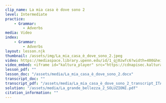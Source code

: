 ```yaml
---
clip_name: La mia casa è dove sono 2
level: Intermediate
practice: 
    - Grammar: 
        - Adverbs
media: Video
index: 
    - Grammar: 
        - Adverbs
layout: lesson.njk
thumbnail: /assets/img/La_mia_casa_è_dove_sono_2.jpeg
video: https://mediaspace.library.upenn.edu/id/1_qj0zwfc6?width=400&height=285&playerId=52628472
video_embed: <iframe id="kaltura_player" src="https://cdnapisec.kaltura.com/p/1147242/sp/114724200/embedIframeJs/uiconf_id/9757771/partner_id/1147242?iframeembed=true&playerId=kaltura_player&entry_id=1_qj0zwfc6&flashvars[streamerType]=auto&amp;flashvars[localizationCode]=en&amp;flashvars[sideBarContainer.plugin]=true&amp;flashvars[sideBarContainer.position]=left&amp;flashvars[sideBarContainer.clickToClose]=true&amp;flashvars[chapters.plugin]=true&amp;flashvars[chapters.layout]=vertical&amp;flashvars[chapters.thumbnailRotator]=false&amp;flashvars[streamSelector.plugin]=true&amp;flashvars[EmbedPlayer.SpinnerTarget]=videoHolder&amp;flashvars[dualScreen.plugin]=true&amp;flashvars[Kaltura.addCrossoriginToIframe]=true&amp;&wid=1_qja7mzpa" width="400" height="285" allowfullscreen webkitallowfullscreen mozAllowFullScreen allow="autoplay *; fullscreen *; encrypted-media *" sandbox="allow-downloads allow-forms allow-same-origin allow-scripts allow-top-navigation allow-pointer-lock allow-popups allow-modals allow-orientation-lock allow-popups-to-escape-sandbox allow-presentation allow-top-navigation-by-user-activation" frameborder="0" title="La_mia_casa_è_dove_sono_2"></iframe>
lesson_pdf: ""
lesson_doc: "/assets/media/La_mia_casa_è_dove_sono_2.docx"
transcript_doc: ""
transcript_pdf: "/assets/media/La_mia_casa_è_dove_sono_2_transcript_ITAL.pdf"
solution: "/assets/media/La_grande_bellezza_2_SOLUZIONI.pdf"
citation_information: ""
---
```

